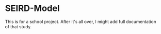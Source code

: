 # SEIRD-Model
This is for a school project. After it's all over, I might add full documentation of that study.
